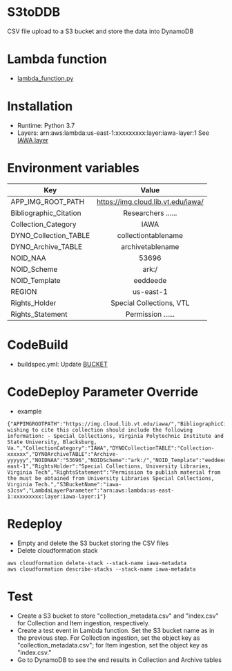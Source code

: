 # S3toDDB
CSV file upload to a S3 bucket and store the data into DynamoDB

# Lambda function
* [lambda_function.py](lambda_function.py)

# Installation
* Runtime: Python 3.7
* Layers: arn:aws:lambda:us-east-1:xxxxxxxxx:layer:iawa-layer:1 See [IAWA layer](https://github.com/vt-digital-libraries-platform/lambda_layers)

# Environment variables
| Key | Value |
|----------|:-------------:|
| APP_IMG_ROOT_PATH | https://img.cloud.lib.vt.edu/iawa/ |
| Bibliographic_Citation | Researchers ...... |
| Collection_Category | IAWA |
| DYNO_Collection_TABLE | collectiontablename |
| DYNO_Archive_TABLE | archivetablename |
| NOID_NAA | 53696 |
| NOID_Scheme | ark:/ |
| NOID_Template | eeddeede |
| REGION | us-east-1 |
| Rights_Holder | Special Collections, VTL |
| Rights_Statement | Permission ...... |

# CodeBuild 
* buildspec.yml: Update [BUCKET](buildspec.yml#L11)

# CodeDeploy Parameter Override
* example

```
{"APPIMGROOTPATH":"https://img.cloud.lib.vt.edu/iawa/","BibliographicCitation":"Researchers wishing to cite this collection should include the following information: - Special Collections, Virginia Polytechnic Institute and State University, Blacksburg, Va.","CollectionCategory":"IAWA","DYNOCollectionTABLE":"Collection-xxxxxx","DYNOArchiveTABLE":"Archive-yyyyyy","NOIDNAA":"53696","NOIDScheme":"ark:/","NOID_Template":"eeddeede","REGION":"us-east-1","RightsHolder":"Special Collections, University Libraries, Virginia Tech","RightsStatement":"Permission to publish material from the must be obtained from University Libraries Special Collections, Virginia Tech.","S3BucketName":"iawa-s3csv","LambdaLayerParameter":"arn:aws:lambda:us-east-1:xxxxxxxxx:layer:iawa-layer:1"}
```

# Redeploy
* Empty and delete the S3 bucket storing the CSV files
* Delete cloudformation stack
```
aws cloudformation delete-stack --stack-name iawa-metadata
aws cloudformation describe-stacks --stack-name iawa-metadata
```

# Test
* Create a S3 bucket to store "collection_metadata.csv" and "index.csv" for Collection and Item ingestion, respectively.
* Create a test event in Lambda function. Set the S3 bucket name as in the previous step. For Collection ingestion, set the object key as "collection_metadata.csv"; for Item ingestion, set the object key as "index.csv."
* Go to DynamoDB to see the end results in Collection and Archive tables

